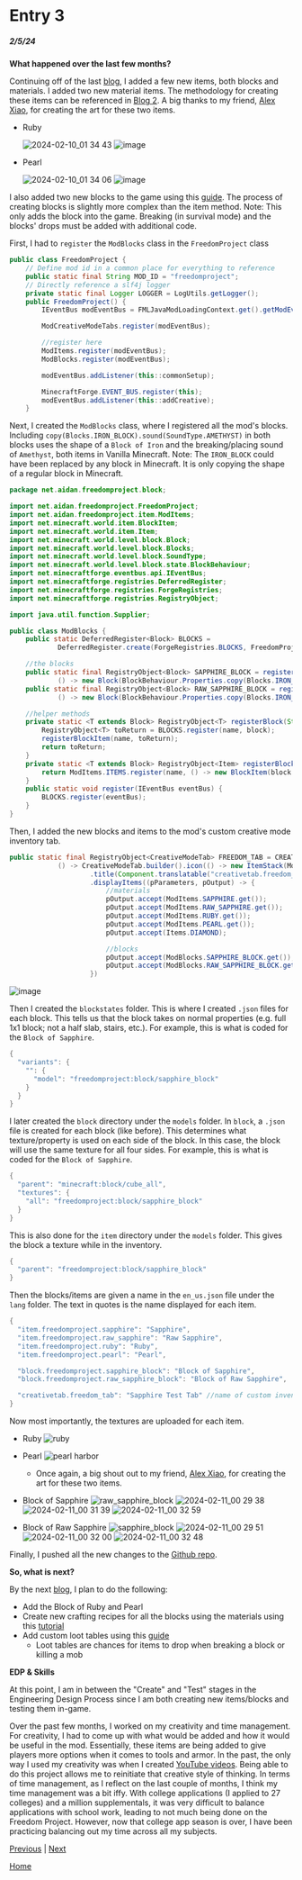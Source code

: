 # Entry 3
##### 2/5/24

**What happened over the last few months?**

Continuing off of the last [blog](https://github.com/aidanc1266/apcsa-freedom-project/blob/main/blog/entry02.md), I added a few new items, both blocks and materials.
I added two new material items. The methodology for creating these items can be referenced in [Blog 2](https://github.com/aidanc1266/apcsa-freedom-project/blob/main/blog/entry02.md).
A big thanks to my friend, [Alex Xiao](alexx4@nycstudents.net), for creating the art for these two items.
- Ruby
  
  ![2024-02-10_01 34 43](https://github.com/aidanc1266/apcsa-freedom-project/assets/145048443/95a90f9b-7f1a-44a1-875d-114ee3cc2003)
  ![image](https://github.com/aidanc1266/apcsa-freedom-project/assets/145048443/3ff96fcb-e932-445a-b325-c3698a721e46)

- Pearl
  
  ![2024-02-10_01 34 06](https://github.com/aidanc1266/apcsa-freedom-project/assets/145048443/402a3ad4-7e1e-4ff9-a213-95ae4f1c80ef)
  ![image](https://github.com/aidanc1266/apcsa-freedom-project/assets/145048443/c898e908-72b2-4711-abde-e2ceed221bba)

I also added two new blocks to the game using this [guide](https://www.youtube.com/watch?v=C_VO6tD6Y1g). The process of creating blocks is slightly more complex than the item method.
Note: This only adds the block into the game. Breaking (in survival mode) and the blocks' drops must be added with additional code.

First, I had to `register` the `ModBlocks` class in the `FreedomProject` class
```java
public class FreedomProject {
    // Define mod id in a common place for everything to reference
    public static final String MOD_ID = "freedomproject";
    // Directly reference a slf4j logger
    private static final Logger LOGGER = LogUtils.getLogger();
    public FreedomProject() {
        IEventBus modEventBus = FMLJavaModLoadingContext.get().getModEventBus();

        ModCreativeModeTabs.register(modEventBus);

        //register here
        ModItems.register(modEventBus);
        ModBlocks.register(modEventBus);

        modEventBus.addListener(this::commonSetup);

        MinecraftForge.EVENT_BUS.register(this);
        modEventBus.addListener(this::addCreative);
    }
```

Next, I created the `ModBlocks` class, where I registered all the mod's blocks. Including `copy(Blocks.IRON_BLOCK).sound(SoundType.AMETHYST)` in both blocks uses the shape of a `Block of Iron` and the breaking/placing sound of `Amethyst`, both items in Vanilla Minecraft. 
Note: The `IRON_BLOCK` could have been replaced by any block in Minecraft. It is only copying the shape of a regular block in Minecraft.
```java
package net.aidan.freedomproject.block;

import net.aidan.freedomproject.FreedomProject;
import net.aidan.freedomproject.item.ModItems;
import net.minecraft.world.item.BlockItem;
import net.minecraft.world.item.Item;
import net.minecraft.world.level.block.Block;
import net.minecraft.world.level.block.Blocks;
import net.minecraft.world.level.block.SoundType;
import net.minecraft.world.level.block.state.BlockBehaviour;
import net.minecraftforge.eventbus.api.IEventBus;
import net.minecraftforge.registries.DeferredRegister;
import net.minecraftforge.registries.ForgeRegistries;
import net.minecraftforge.registries.RegistryObject;

import java.util.function.Supplier;

public class ModBlocks {
    public static DeferredRegister<Block> BLOCKS =
            DeferredRegister.create(ForgeRegistries.BLOCKS, FreedomProject.MOD_ID);

    //the blocks
    public static final RegistryObject<Block> SAPPHIRE_BLOCK = registerBlock("sapphire_block",
            () -> new Block(BlockBehaviour.Properties.copy(Blocks.IRON_BLOCK).sound(SoundType.AMETHYST)));
    public static final RegistryObject<Block> RAW_SAPPHIRE_BLOCK = registerBlock("raw_sapphire_block",
            () -> new Block(BlockBehaviour.Properties.copy(Blocks.IRON_BLOCK).sound(SoundType.AMETHYST)));

    //helper methods
    private static <T extends Block> RegistryObject<T> registerBlock(String name, Supplier<T> block) {
        RegistryObject<T> toReturn = BLOCKS.register(name, block);
        registerBlockItem(name, toReturn);
        return toReturn;
    }
    private static <T extends Block> RegistryObject<Item> registerBlockItem(String name, RegistryObject<T> block) {
        return ModItems.ITEMS.register(name, () -> new BlockItem(block.get(), new Item.Properties()));
    }
    public static void register(IEventBus eventBus) {
        BLOCKS.register(eventBus);
    }
}
```

Then, I added the new blocks and items to the mod's custom creative mode inventory tab.
```java
public static final RegistryObject<CreativeModeTab> FREEDOM_TAB = CREATIVE_MODE_TABS.register("freedom_tab",
            () -> CreativeModeTab.builder().icon(() -> new ItemStack(ModItems.SAPPHIRE.get()))
                    .title(Component.translatable("creativetab.freedom_tab"))
                    .displayItems((pParameters, pOutput) -> {
                        //materials
                        pOutput.accept(ModItems.SAPPHIRE.get());
                        pOutput.accept(ModItems.RAW_SAPPHIRE.get());
                        pOutput.accept(ModItems.RUBY.get());                  //new item
                        pOutput.accept(ModItems.PEARL.get());                 //new item
                        pOutput.accept(Items.DIAMOND);

                        //blocks
                        pOutput.accept(ModBlocks.SAPPHIRE_BLOCK.get());       //new item
                        pOutput.accept(ModBlocks.RAW_SAPPHIRE_BLOCK.get());   //new item
                    })
```
![image](https://github.com/aidanc1266/apcsa-freedom-project/assets/145048443/2731f8db-e350-4116-9b38-d37af54c54ec)

Then I created the `blockstates` folder. This is where I created `.json` files for each block. This tells us that the block takes on normal properties (e.g. full 1x1 block; not a half slab, stairs, etc.). For example, this is what is coded for the `Block of Sapphire`.
```java
{
  "variants": {
    "": {
      "model": "freedomproject:block/sapphire_block"
    }
  }
}
```

I later created the `block` directory under the `models` folder. In `block`, a `.json` file is created for each block (like before). This determines what texture/property is used on each side of the block. In this case, the block will use the same texture for all four sides. For example, this is what is coded for the `Block of Sapphire`.
```java
{
  "parent": "minecraft:block/cube_all",
  "textures": {
    "all": "freedomproject:block/sapphire_block"
  }
}
```

This is also done for the `item` directory under the `models` folder. This gives the block a texture while in the inventory.
```java
{
  "parent": "freedomproject:block/sapphire_block"
}
```

Then the blocks/items are given a name in the `en_us.json` file under the `lang` folder. The text in quotes is the name displayed for each item.
```java
{
  "item.freedomproject.sapphire": "Sapphire",
  "item.freedomproject.raw_sapphire": "Raw Sapphire",
  "item.freedomproject.ruby": "Ruby",                                  //new item
  "item.freedomproject.pearl": "Pearl",                                //new item

  "block.freedomproject.sapphire_block": "Block of Sapphire",          //new item
  "block.freedomproject.raw_sapphire_block": "Block of Raw Sapphire",  //new item

  "creativetab.freedom_tab": "Sapphire Test Tab" //name of custom inventory tab
}
```

Now most importantly, the textures are uploaded for each item.
- Ruby ![ruby](https://github.com/aidanc1266/apcsa-freedom-project/assets/145048443/03770705-105e-490c-b28c-9de089e501c4)
- Pearl ![pearl harbor](https://github.com/aidanc1266/apcsa-freedom-project/assets/145048443/e5fb557b-b3c2-4f44-aa0c-1c7d857900f3)
  - Once again, a big shout out to my friend, [Alex Xiao](alexx4@nycstudents.net), for creating the art for these two items.
- Block of Sapphire ![raw_sapphire_block](https://github.com/aidanc1266/apcsa-freedom-project/assets/145048443/c35d9a2c-b520-4219-9e7a-24d8c9d48d18)
  ![2024-02-11_00 29 38](https://github.com/aidanc1266/apcsa-freedom-project/assets/145048443/1a8ae470-f2a8-47fa-8c9a-4a66bdc5abd1)
  ![2024-02-11_00 31 39](https://github.com/aidanc1266/apcsa-freedom-project/assets/145048443/285333cd-4b49-4567-ae8a-b11c5564e6c3)
  ![2024-02-11_00 32 59](https://github.com/aidanc1266/apcsa-freedom-project/assets/145048443/06bcee22-9c86-47b7-92fb-a5f1ce264fa1)


- Block of Raw Sapphire ![sapphire_block](https://github.com/aidanc1266/apcsa-freedom-project/assets/145048443/c23d58bc-7da2-4d82-a321-29efe91da6b7)
  ![2024-02-11_00 29 51](https://github.com/aidanc1266/apcsa-freedom-project/assets/145048443/d514a879-499b-433a-9711-a12fbfb58423)
  ![2024-02-11_00 32 00](https://github.com/aidanc1266/apcsa-freedom-project/assets/145048443/f85c1be6-2c47-4a07-910f-e2a9e560a9b8)
  ![2024-02-11_00 32 48](https://github.com/aidanc1266/apcsa-freedom-project/assets/145048443/13a46e44-51ab-4f3a-935f-72a9e51a1ebe)

Finally, I pushed all the new changes to the [Github repo](https://github.com/aidanc1266/aidanmcmod-freedomproject).

**So, what is next?**

By the next [blog](https://github.com/aidanc1266/apcsa-freedom-project/blob/main/blog/entry04.md), I plan to do the following:
- Add the Block of Ruby and Pearl
- Create new crafting recipes for all the blocks using the materials using this [tutorial](https://www.youtube.com/watch?v=NppdgWsSVec)
- Add custom loot tables using this [guide](https://www.youtube.com/watch?v=kSXP_GXdNGg)
  - Loot tables are chances for items to drop when breaking a block or killing a mob

**EDP & Skills**

At this point, I am in between the "Create" and "Test" stages in the Engineering Design Process since I am both creating new items/blocks and testing them in-game.

Over the past few months, I worked on my creativity and time management. For creativity, I had to come up with what would be added and how it would be useful in the mod. Essentially, these items are being added to give players more options when it comes to tools and armor. In the past, the only way I used my creativity was when I created [YouTube videos](https://www.youtube.com/aidanthenub). Being able to do this project allows me to reinitiate that creative style of thinking. In terms of time management, as I reflect on the last couple of months, I think my time management was a bit iffy. With college applications (I applied to 27 colleges) and a million supplementals, it was very difficult to balance applications with school work, leading to not much being done on the Freedom Project. However, now that college app season is over, I have been practicing balancing out my time across all my subjects.

[Previous](entry02.md) | [Next](entry04.md)

[Home](../README.md)
